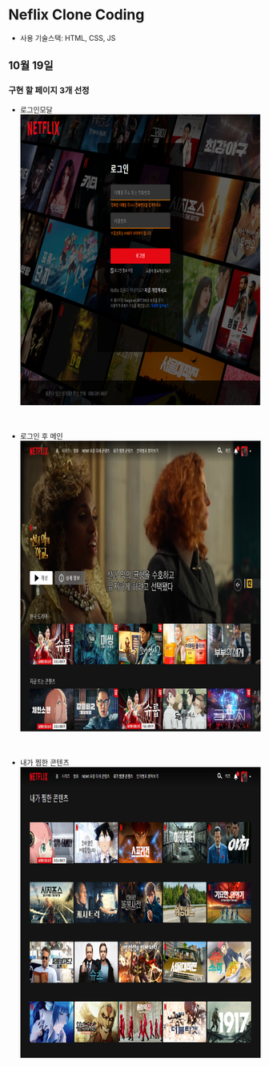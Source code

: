 # Neflix Clone Coding

- 사용 기술스택: HTML, CSS, JS


## 10월 19일

### 구현 할 페이지 3개 선정

- 로그인모달
<img src="./READMEASSET/로그인모달.png" width="750px" height="580px"><br><br><br>

- 로그인 후 메인
<img src="./READMEASSET/로그인후메인.png" width="750px" height="580px"><br><br><br>

- 내가 찜한 콘텐츠
<img src="./READMEASSET/내가찜한콘텐츠.png" width="750px" height="580px"><br><br><br>